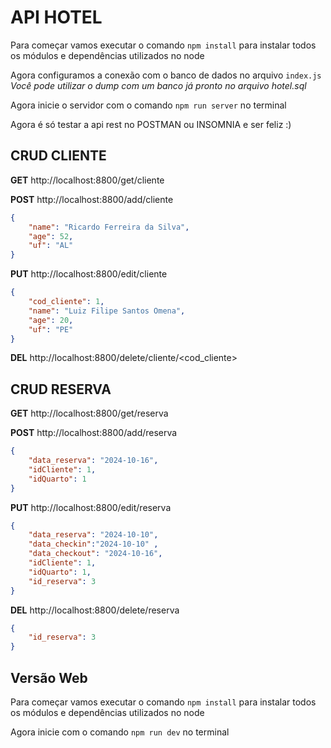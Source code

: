 # API HOTEL

Para começar vamos executar o comando `npm install` para instalar todos os módulos e dependências utilizados no node

Agora configuramos a conexão com o banco de dados no arquivo `index.js`
*Você pode utilizar o dump com um banco já pronto no arquivo hotel.sql*

Agora inicie o servidor com o comando `npm run server` no terminal

Agora é só testar a api rest no POSTMAN ou INSOMNIA e ser feliz :)

##  CRUD CLIENTE

**GET** http://localhost:8800/get/cliente

**POST** http://localhost:8800/add/cliente
``` json
{
	"name": "Ricardo Ferreira da Silva",
	"age": 52,
	"uf": "AL"
}
```

**PUT** http://localhost:8800/edit/cliente

``` json
{
	"cod_cliente": 1,
	"name": "Luiz Filipe Santos Omena",
	"age": 20,
	"uf": "PE"
}
```

**DEL** http://localhost:8800/delete/cliente/<cod_cliente>



## CRUD RESERVA

**GET** http://localhost:8800/get/reserva

**POST** http://localhost:8800/add/reserva
``` json
{
	"data_reserva": "2024-10-16",
	"idCliente": 1,
	"idQuarto": 1
}
```
**PUT** http://localhost:8800/edit/reserva
``` json
{	
	"data_reserva": "2024-10-10",
	"data_checkin":"2024-10-10" ,
	"data_checkout": "2024-10-16",
	"idCliente": 1,
	"idQuarto": 1,
	"id_reserva": 3
}
```
**DEL** http://localhost:8800/delete/reserva
``` json
{
	"id_reserva": 3
}
```



## Versão Web

Para começar vamos executar o comando `npm install` para instalar todos os módulos e dependências utilizados no node

Agora inicie  com o comando `npm run dev` no terminal